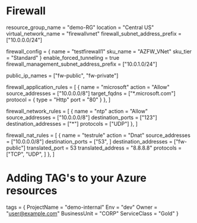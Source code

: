 # Firewall



  resource_group_name            = "demo-RG"
  location                       = "Central US"
  virtual_network_name           = "firewallvnet"
  firewall_subnet_address_prefix = ["10.0.0.0/24"]

  firewall_config = {
    name              = "testfirewall1"
    sku_name          = "AZFW_VNet"
    sku_tier          = "Standard"
  }
  enable_forced_tunneling                   = true
  firewall_management_subnet_address_prefix = ["10.0.1.0/24"]
 
  public_ip_names = ["fw-public", "fw-private"]

  firewall_application_rules = [
    {
      name             = "microsoft"
      action           = "Allow"
      source_addresses = ["10.0.0.0/8"]
      target_fqdns     = ["*.microsoft.com"]
      protocol = {
        type = "Http"
        port = "80"
      }
    },
  ]

  firewall_network_rules = [
    {
      name                  = "ntp"
      action                = "Allow"
      source_addresses      = ["10.0.0.0/8"]
      destination_ports     = ["123"]
      destination_addresses = ["*"]
      protocols             = ["UDP"]
    },
  ]

  firewall_nat_rules = [
    {
      name                  = "testrule"
      action                = "Dnat"
      source_addresses      = ["10.0.0.0/8"]
      destination_ports     = ["53", ]
      destination_addresses = ["fw-public"]
      translated_port       = 53
      translated_address    = "8.8.8.8"
      protocols             = ["TCP", "UDP", ]
    },
  ]
  # Adding TAG's to your Azure resources 
  tags = {
    ProjectName  = "demo-internal"
    Env          = "dev"
    Owner        = "user@example.com"
    BusinessUnit = "CORP"
    ServiceClass = "Gold"
  }
